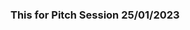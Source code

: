 <!--
 * @Author: Chengsen Dong 1034029664@qq.com
 * @Date: 2023-01-20 20:53:45
 * @LastEditors: Chengsen Dong 1034029664@qq.com
 * @LastEditTime: 2023-01-20 20:55:42
 * @FilePath: /SleepPanda/doc/pitch_session/README.md
 * @Description: 
 * Copyright (c) 2023 by Chengsen Dong 1034029664@qq.com(www.github.com/xddcore), All Rights Reserved. 
-->
### This for Pitch Session 25/01/2023 